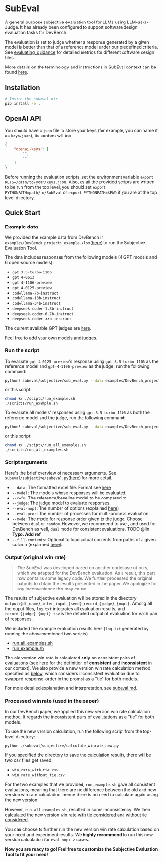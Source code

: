 # SubEval

A general purpose subjective evaluation tool for LLMs using LLM-as-a-Judge. It has already been configured to support software design evaluation tasks for DevBench.

The evaluation is set to judge whether a response generated by a given model is better than that of a reference model under our predefined criteria. See [evaluating_guidance](./evaluating_guidance) for detailed metrics for different software design files.

More details on the terminology and instructions in SubEval context can be found [here](./subeval.md#terminology-in-subeval-context).

## Installation

```bash
# Inside the subeval dir
pip install -e .
```

## OpenAI API

You should have a `json` file to store your keys (for example, you can name it as `keys.json`), its content will be:

```json
{
    "openai-keys": [
        "",
        ""
    ]
}
```

Before running the evaluation scripts, set the environment variable `export KEYS=/path/to/your/keys.json`.
Also, as all the provided scripts are written to be run from the top level, you should set `export PYTHONPATH=path/to/SubEval` or `export PYTHONPATH=$PWD` if you are at the top level directory.


## Quick Start
### Example data
We provided the example data from DevBench in `examples/DevBench_projects_example.xlsx`([here](./examples/DevBench_projects_example.xlsx)) to run the Subjective Evaluation Tool.

The data includes responses from the following models (4 GPT models and 6 open-source models):
- `gpt-3.5-turbo-1106`
- `gpt-4-0613`
- `gpt-4-1106-preview`
- `gpt-4-0125-preview`
- `codellama-7b-instruct`
- `codellama-13b-instruct`
- `codellama-34b-instruct`
- `deepseek-coder-1.3b-instruct`
- `deepseek-coder-6.7b-instruct`
- `deepseek-coder-33b-instruct`

The current available GPT judges are [here](./subeval/chat_api/gpt.py).

Feel free to add your own models and judges.

### Run the script

To evaluate `gpt-4-0125-preview`'s response using `gpt-3.5-turbo-1106` as the reference model and `gpt-4-1106-preview` as the judge, run the following command:
```bash
python3 subeval/subjective/sub_eval.py --data examples/DevBench_projects_example.xlsx --model gpt-4-0125-preview --refm gpt-3.5-turbo-1106 --judge gpt-4-1106-preview --eval-nopt 2 --eval-proc 1 --mode dual
```

or this script:
```bash
chmod +x ./scipts/run_example.sh
./scripts/run_example.sh
```

To evaluate all models' responses using `gpt-3.5-turbo-1106` as both the reference model and the judge, run the following command:
```bash
python3 subeval/subjective/sub_eval.py --data examples/DevBench_projects_example.xlsx --model gpt-3.5-turbo-1106 gpt-4-0613 gpt-4-1106-preview gpt-4-0125-preview codellama-7b-instruct codellama-13b-instruct codellama-34b-instruct deepseek-coder-1.3b-instruct deepseek-coder-6.7b-instruct deepseek-coder-33b-instruct --refm gpt-3.5-turbo-1106 --judge gpt-3.5-turbo-1106 --eval-nopt 2 --eval-proc 1 --mode dual
```

or this script:
```bash
chmod +x ./scipts/run_all_examples.sh
./scripts/run_all_examples.sh
```

### Script arguments
Here's the brief overview of necessary arguments. See `subeval/subjective/subeval.py`([here](./subeval/subjective/sub_eval.py)) for more detail.

- `--data`: The formatted excel file. Format see [here](./subeval.md#data-preparation)
- `--model`: The models whose responses will be evaluated.
- `--refm`: The reference/baseline model to be compared to.
- `--judge`: The judge model to evaluate responses.
- `--eval-nopt`: The number of options (explained [here](./subeval.md#option))
- `--eval-proc`: The number of processes for multi-process evaluation.
- `--mode`: The mode for response order given to the judge. Choose between `dual` or `random`. However, we recommend to use , and used for DevBench as well, `dual` mode for consistent evaluations. TODO @lin **Typo. Add ref.**
- `--fill-contents`: Optional to load actual contents from paths of a given column (explained [here](./subeval.md#data-preparation)).


### Output (original win rate)

>The SubEval was developed based on another codebase of ours, which we adapted for the DevBench evaluation. As a result, this part now contains some legacy code. We further processed the original outputs to obtain the results presented in the paper. We apologize for any inconvenience this may cause. 

The results of subjective evaluation will be stored in the directory `output/{df_name}_infer_input_{seed}_record_{judge}_{nopt}`. Among all the ouput files, `log.txt` integrates all evaluation results, and `record_{judge}_{nopt}.tsv` is the detailed output of evaluation for each pair of responses.

We included the example evaluation results here (`log.txt` generated by running the abovementioned two scripts).
- [run_all_examples.sh](./output/DevBench_projects_example_infer_input_2680_record0_gpt-3.5-turbo-1106_2/log.txt)
- [run_example.sh](./output/DevBench_projects_example_infer_input_2680_record0_gpt-4-1106-preview_2/log.txt)

The old version win rate is calculated **only** on consistent pairs of evaluations (see [here](./subeval.md#consistency) for the definition of **consistent** and **inconsistent** in our context). We also provide a new version win rate calculation method specified as [below](./README.md#new-version-win-rate-used-in-the-paper), which considers inconsistent evaluation due to swapped response-order in the prompt as a "tie" for both models. 

For more detailed explanation and interpretation, see [subeval.md](./subeval.md#output).


### Processed win rate (used in the paper)
In our DevBench paper, we applied this new version win rate calculation method. It regards the inconsistent pairs of evalutations as a "tie" for both models.

To use the new version calculation, run the following script from the top-level directory:
```bash
python ./subeval/subjective/calculate_winrate_new.py
```

If you specified the directory to save the calculation results, there will be two csv files get saved:
- `win_rate_with_tie.csv`
- `win_rate_without_tie.csv`

For the two examples that we provided, `run_example.sh` gave all consistent evaluations, meaning that there are no difference between the old and  new version win rate calculation; hence there is no need to calculate again using the new version.

However, `run_all_examples.sh`, resulted in some inconsistency. We then calculated the new version win rate [with tie considered](./output/DevBench_projects_example_infer_input_2680_record0_gpt-3.5-turbo-1106_2/win_rate_with_tie.csv) and [without tie considered](./output/DevBench_projects_example_infer_input_2680_record0_gpt-3.5-turbo-1106_2/win_rate_without_tie.csv).


You can choose to further run the new version win rate calculation based on your need and experiment results. We **highly recommend** to run this new version calculation for `eval-nopt 2` cases.


**Now you are ready to go! Feel free to customize the Subjective Evaluation Tool to fit your need!**